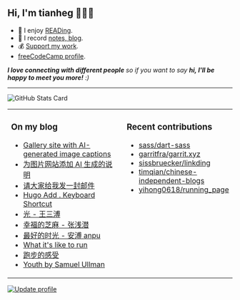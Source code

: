 <h2>Hi, I'm tianheg 👋👨‍💻</h2>

- 📖 I enjoy [READing](https://read.tianheg.org/).
- 📝 I record [notes, blog](https://tianheg.co).
- 💰 [Support my work](https://tianheg.co/support).
- [freeCodeCamp profile](https://www.freecodecamp.org/tianheg).

<em><b>I love connecting with different people</b> so if you want to say <b>hi, I'll be happy to meet you more!</b> :)</em>

---

![GitHub Stats Card](https://github-readme-stats.tianheg.org/api?username=tianheg&show_icons=true)

<table><tr><td valign="top" width="55%">

### On my blog
- [Gallery site with AI-generated image captions](https://tianheg.co/posts/gallery-site-with-ai-generated-captions-en/)
- [为图片网站添加 AI 生成的说明](https://tianheg.co/posts/gallery-site-with-ai-generated-captions/)
- [请大家给我发一封邮件](https://tianheg.co/posts/please-send-me-an-email/)
- [Hugo Add . Keyboard Shortcut](https://tianheg.co/posts/hugo-add-point-keyboard-shortcut/)
- [光 - 王三溥](https://tianheg.co/posts/light-wang-sanpu/)
- [幸福的芝麻 - 张浅潜](https://tianheg.co/posts/happy-sesame-zhang-qianqian/)
- [最好的时光 - 安溥 anpu](https://tianheg.co/posts/best-of-times-anpu/)
- [What it's like to run](https://tianheg.co/posts/what-its-like-to-run-en/)
- [跑步的感受](https://tianheg.co/posts/what-its-like-to-run/)
- [Youth by Samuel Ullman](https://tianheg.co/posts/youth-by-samuel-ullman/)

</td><td valign="top" width="55%">

### Recent contributions

- [sass/dart-sass](https://github.com/sass/dart-sass)
- [garritfra/garrit.xyz](https://github.com/garritfra/garrit.xyz)
- [sissbruecker/linkding](https://github.com/sissbruecker/linkding)
- [timqian/chinese-independent-blogs](https://github.com/timqian/chinese-independent-blogs)
- [yihong0618/running_page](https://github.com/yihong0618/running_page)
</td></tr></table>

[![Update profile](https://github.com/tianheg/tianheg/actions/workflows/main.yml/badge.svg?branch=main)](https://github.com/tianheg/tianheg/actions/workflows/main.yml)
